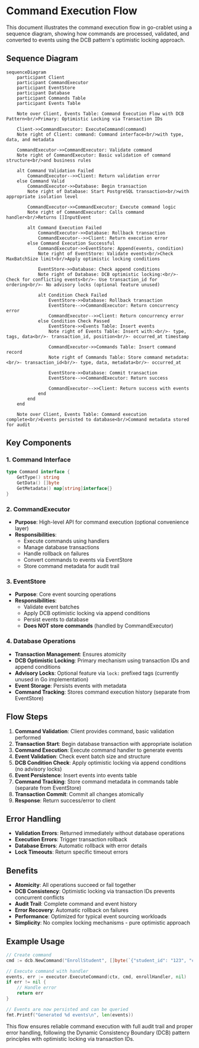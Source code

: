 # Command Execution Flow

This document illustrates the command execution flow in go-crablet using a sequence diagram, showing how commands are processed, validated, and converted to events using the DCB pattern's optimistic locking approach.

## Sequence Diagram

```mermaid
sequenceDiagram
    participant Client
    participant CommandExecutor
    participant EventStore
    participant Database
    participant Commands Table
    participant Events Table

    Note over Client, Events Table: Command Execution Flow with DCB Pattern<br/>Primary: Optimistic Locking via Transaction IDs

    Client->>CommandExecutor: ExecuteCommand(command)
    Note right of Client: command: Command interface<br/>with type, data, and metadata

    CommandExecutor->>CommandExecutor: Validate command
    Note right of CommandExecutor: Basic validation of command structure<br/>and business rules

    alt Command Validation Failed
        CommandExecutor-->>Client: Return validation error
    else Command Valid
        CommandExecutor->>Database: Begin transaction
        Note right of Database: Start PostgreSQL transaction<br/>with appropriate isolation level

        CommandExecutor->>CommandExecutor: Execute command logic
        Note right of CommandExecutor: Calls command handler<br/>Returns []InputEvent

        alt Command Execution Failed
            CommandExecutor->>Database: Rollback transaction
            CommandExecutor-->>Client: Return execution error
        else Command Execution Successful
            CommandExecutor->>EventStore: Append(events, condition)
            Note right of EventStore: Validate events<br/>Check MaxBatchSize limit<br/>Apply optimistic locking conditions

            EventStore->>Database: Check append conditions
            Note right of Database: DCB optimistic locking:<br/>- Check for conflicting events<br/>- Use transaction_id for ordering<br/>- No advisory locks (optional feature unused)

            alt Condition Check Failed
                EventStore->>Database: Rollback transaction
                EventStore-->>CommandExecutor: Return concurrency error
                CommandExecutor-->>Client: Return concurrency error
            else Condition Check Passed
                EventStore->>Events Table: Insert events
                Note right of Events Table: Insert with:<br/>- type, tags, data<br/>- transaction_id, position<br/>- occurred_at timestamp

                CommandExecutor->>Commands Table: Insert command record
                Note right of Commands Table: Store command metadata:<br/>- transaction_id<br/>- type, data, metadata<br/>- occurred_at

                EventStore->>Database: Commit transaction
                EventStore-->>CommandExecutor: Return success

                CommandExecutor-->>Client: Return success with events
            end
        end
    end

    Note over Client, Events Table: Command execution complete<br/>Events persisted to database<br/>Command metadata stored for audit
```

## Key Components

### 1. Command Interface
```go
type Command interface {
    GetType() string
    GetData() []byte
    GetMetadata() map[string]interface{}
}
```

### 2. CommandExecutor
- **Purpose**: High-level API for command execution (optional convenience layer)
- **Responsibilities**:
  - Execute commands using handlers
  - Manage database transactions
  - Handle rollback on failures
  - Convert commands to events via EventStore
  - Store command metadata for audit trail

### 3. EventStore
- **Purpose**: Core event sourcing operations
- **Responsibilities**:
  - Validate event batches
  - Apply DCB optimistic locking via append conditions
  - Persist events to database
  - **Does NOT store commands** (handled by CommandExecutor)

### 4. Database Operations
- **Transaction Management**: Ensures atomicity
- **DCB Optimistic Locking**: Primary mechanism using transaction IDs and append conditions
- **Advisory Locks**: Optional feature via `lock:` prefixed tags (currently unused in Go implementation)
- **Event Storage**: Persists events with metadata
- **Command Tracking**: Stores command execution history (separate from EventStore)

## Flow Steps

1. **Command Validation**: Client provides command, basic validation performed
2. **Transaction Start**: Begin database transaction with appropriate isolation
3. **Command Execution**: Execute command handler to generate events
4. **Event Validation**: Check event batch size and structure
5. **DCB Condition Check**: Apply optimistic locking via append conditions (no advisory locks)
6. **Event Persistence**: Insert events into events table
7. **Command Tracking**: Store command metadata in commands table (separate from EventStore)
8. **Transaction Commit**: Commit all changes atomically
9. **Response**: Return success/error to client

## Error Handling

- **Validation Errors**: Returned immediately without database operations
- **Execution Errors**: Trigger transaction rollback
- **Database Errors**: Automatic rollback with error details
- **Lock Timeouts**: Return specific timeout errors

## Benefits

- **Atomicity**: All operations succeed or fail together
- **DCB Consistency**: Optimistic locking via transaction IDs prevents concurrent conflicts
- **Audit Trail**: Complete command and event history
- **Error Recovery**: Automatic rollback on failures
- **Performance**: Optimized for typical event sourcing workloads
- **Simplicity**: No complex locking mechanisms - pure optimistic approach

## Example Usage

```go
// Create command
cmd := dcb.NewCommand("EnrollStudent", []byte(`{"student_id": "123", "course_id": "456"}`), nil)

// Execute command with handler
events, err := executor.ExecuteCommand(ctx, cmd, enrollHandler, nil)
if err != nil {
    // Handle error
    return err
}

// Events are now persisted and can be queried
fmt.Printf("Generated %d events\n", len(events))
```

This flow ensures reliable command execution with full audit trail and proper error handling, following the Dynamic Consistency Boundary (DCB) pattern principles with optimistic locking via transaction IDs.
